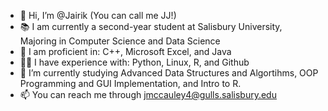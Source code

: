 - 👋 Hi, I’m @Jairik (You can call me JJ!)
- 📚 I am currently a second-year student at Salisbury University, Majoring in Computer Science and Data Science
- 🏅 I am proficient in: C++, Microsoft Excel, and Java
- 👨‍💻 I have experience with: Python, Linux, R, and Github
- 🌱 I’m currently studying Advanced Data Structures and Algortihms, OOP Programming and GUI Implementation, and Intro to R.
- 📫 You can reach me through jmccauley4@gulls.salisbury.edu

<!---
Jairik/Jairik is a ✨ special ✨ repository because its `README.md` (this file) appears on your GitHub profile.
You can click the Preview link to take a look at your changes.
--->
